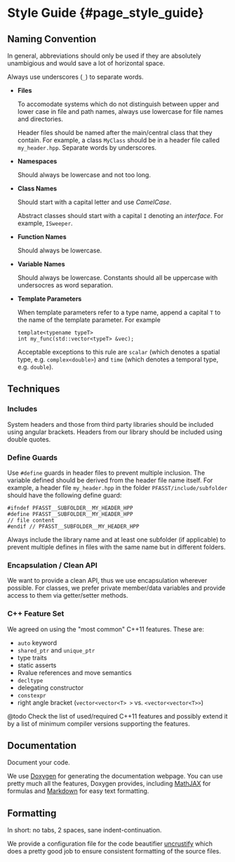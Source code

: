 # Style Guide                                                                    {#page_style_guide}

## Naming Convention

In general, abbreviations should only be used if they are absolutely
unambigious and would save a lot of horizontal space.

Always use underscores (`_`) to separate words.

* __Files__

  To accomodate systems which do not distinguish between upper and
  lower case in file and path names, always use lowercase for file
  names and directories.

  Header files should be named after the main/central class that they
  contain.  For example, a class `MyClass` should be in a header file
  called `my_header.hpp`.  Separate words by underscores.

* __Namespaces__

  Should always be lowercase and not too long.

* __Class Names__

  Should start with a capital letter and use _CamelCase_.

  Abstract classes should start with a capital `I` denoting an
  _interface_.  For example, `ISweeper`.

* __Function Names__

  Should always be lowercase.

* __Variable Names__

  Should always be lowercase.  Constants should all be uppercase with
  undersocres as word separation.

* __Template Parameters__

  When template parameters refer to a type name, append a capital `T`
  to the name of the template parameter.  For example
  ~~~{.cpp}
  template<typename typeT>
  int my_func(std::vector<typeT> &vec);
  ~~~

  Acceptable exceptions to this rule are `scalar` (which denotes a
  spatial type, e.g. `complex<double>`) and `time` (which denotes a
  temporal type, e.g. `double`).


## Techniques

### Includes

System headers and those from third party libraries should be included
using angular brackets.  Headers from our library should be included
using double quotes.

### Define Guards

Use `#define` guards in header files to prevent multiple inclusion.
The variable defined should be derived from the header file name
itself.  For example, a header file `my_header.hpp` in the folder
`PFASST/include/subfolder` should have the following define guard:

~~~{.cpp}
#ifndef PFASST__SUBFOLDER__MY_HEADER_HPP
#define PFASST__SUBFOLDER__MY_HEADER_HPP
// file content
#endif // PFASST__SUBFOLDER__MY_HEADER_HPP
~~~

Always include the library name and at least one subfolder (if
applicable) to prevent multiple defines in files with the same name
but in different folders.

### Encapsulation / Clean API

We want to provide a clean API, thus we use encapsulation wherever
possible.  For classes, we prefer private member/data variables and
provide access to them via getter/setter methods.

### C++ Feature Set

We agreed on using the "most common" C++11 features.  These are:

* `auto` keyword
* `shared_ptr` and `unique_ptr`
* type traits
* static asserts
* Rvalue references and move semantics
* `decltype`
* delegating constructor
* `constexpr`
* right angle bracket (`vector<vector<T> >` vs. `<vector<vector<T>>`)

@todo Check the list of used/required C++11 features and possibly extend it by a list of minimum
  compiler versions supporting the features.


## Documentation

Document your code.

We use [Doxygen] for generating the documentation webpage.  You can
use pretty much all the features, Doxygen provides, including
[MathJAX] for formulas and [Markdown] for easy text formatting.

## Formatting

In short: no tabs, 2 spaces, sane indent-continuation.

We provide a configuration file for the code beautifier [uncrustify]
which does a pretty good job to ensure consistent formatting of the
source files.


[Doxygen]: http://www.stack.nl/~dimitri/doxygen/index.html
[MathJAX]: http://www.stack.nl/~dimitri/doxygen/manual/formulas.html
[Markdown]: http://www.stack.nl/~dimitri/doxygen/manual/markdown.html
[uncrustify]: http://uncrustify.sourceforge.net/
